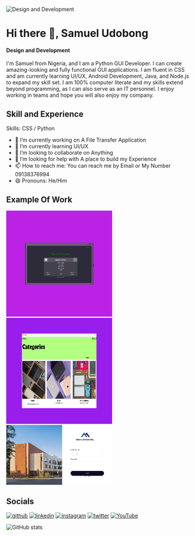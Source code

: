 ![Design and Development](https://media.licdn.com/dms/image/v2/D5616AQFHtKAK5QXmEw/profile-displaybackgroundimage-shrink_350_1400/profile-displaybackgroundimage-shrink_350_1400/0/1726206417751?e=1731542400&v=beta&t=ud-T59SO3iCZwt1ovTPE8XEY12XaWLcNbrdYbkR_1Bc)

# Hi there 👋, Samuel Udobong
#### Design and Development
I'm Samuel from Nigeria, and I am a Python GUI Developer. I can create amazing-looking and fully functional GUI applications. I am fluent in CSS and am currently learning UI/UX, Android Development, Java, and Node.js to expand my skill set. I am 100% computer literate and my skills extend beyond programming, as I can also serve as an IT personnel. I enjoy working in teams and hope you will also enjoy my company.

## Skill and Experience
Skills: CSS / Python

- 🔭 I’m currently working on A File Transfer Application 
- 🌱 I’m currently learning UI/UX 
- 👯 I’m looking to collaborate on Anything 
- 🤔 I’m looking for help with A place to build my Experience 
- 📫 How to reach me: You can reach me by Email or My Number 09138376994 
- 😄 Pronouns: He/Him

## Example Of Work

<img src="https://github.com/samueludobong/samueludobong/blob/main/3dgifmaker39924.gif" width="284" />&nbsp;&nbsp;&nbsp;&nbsp;&nbsp;&nbsp;&nbsp;<img src="https://github.com/samueludobong/samueludobong/blob/main/3dgifmaker03981.gif" width="284" /><img src="https://github.com/samueludobong/samueludobong/blob/main/3dgifmaker58513.gif" width="284" />



## Socials

[<img src='https://cdn.jsdelivr.net/npm/simple-icons@3.0.1/icons/github.svg' alt='github' height='40' color='white'>](https://github.com/samueludobong)  [<img src='https://cdn.jsdelivr.net/npm/simple-icons@3.0.1/icons/linkedin.svg' alt='linkedin' height='40'>](https://www.linkedin.com/in/samuel-udobong/)  [<img src='https://cdn.jsdelivr.net/npm/simple-icons@3.0.1/icons/instagram.svg' alt='instagram' height='40'>](https://www.instagram.com/northfrommars/)  [<img src='https://cdn.jsdelivr.net/npm/simple-icons@3.0.1/icons/twitter.svg' alt='twitter' height='40'>](https://twitter.com/northfrommars)  [<img src='https://cdn.jsdelivr.net/npm/simple-icons@3.0.1/icons/youtube.svg' alt='YouTube' height='40'>](https://www.youtube.com/@northfrommars)  

![GitHub stats](https://github-readme-stats.vercel.app/api?username=samueludobong&show_icons=true)  

